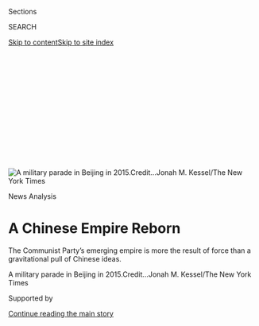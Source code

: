 <div id="app">

<div>

<div>

<div>

<div class="NYTAppHideMasthead css-ikk3s8 e1suatyy0">

<div class="section css-133zg39 e1suatyy2">

<div class="css-eph4ug er09x8g0">

<div class="css-6n7j50">

</div>

<span class="css-1dv1kvn">Sections</span>

<div class="css-10488qs">

<span class="css-1dv1kvn">SEARCH</span>

</div>

[Skip to content](#site-content)[Skip to site
index](#site-index)

</div>

<div class="css-10698na e1huz5gh0">

</div>

</div>

</div>

</div>

<div data-aria-hidden="false">

<div id="site-content" data-role="main">

<div>

<div class="css-1aor85t" style="opacity:0.000000001;z-index:-1;visibility:hidden">

<div class="css-1hqnpie">

<div class="css-epjblv">

<span class="css-17xtcya">[Sunday
Review](/section/opinion/sunday)</span><span class="css-x15j1o">|</span><span class="css-fwqvlz">A
Chinese Empire
Reborn</span>

</div>

<div class="css-k008qs">

<div class="css-1iwv8en">

<span class="css-18z7m18"></span>

<div>

</div>

</div>

<span class="css-1n6z4y">https://nyti.ms/2EcHv43</span>

<div class="css-1705lsu">

<div class="css-4xjgmj">

<div class="css-4skfbu" data-role="toolbar" data-aria-label="Social Media Share buttons, Save button, and Comments Panel with current comment count" data-testid="share-tools">

  - 
  - 
  - 
  - 
    
    <div class="css-6n7j50">
    
    </div>

  - 

</div>

</div>

</div>

</div>

</div>

</div>

<div class="css-11qgg8s">

</div>

<div id="fullBleedHeaderContent">

<div class="css-9fsmc8">

![<span class="css-16f3y1r e13ogyst0" data-aria-hidden="true">A military
parade in Beijing in
2015.</span><span class="css-cnj6d5 e1z0qqy90" itemprop="copyrightHolder"><span class="css-1ly73wi e1tej78p0">Credit...</span><span><span>Jonah
M. Kessel/The New York
Times</span></span></span>](https://static01.graylady3jvrrxbe.onion/images/2018/01/07/opinion/07wong-headerstill/07wong-headerstill-articleLarge.jpg?quality=75&auto=webp&disable=upscale)

</div>

<div class="css-1pumfk">

News Analysis

<div class="css-1vkm6nb ehdk2mb0">

# A Chinese Empire Reborn

</div>

The Communist Party’s emerging empire is more the result of force than a
gravitational pull of Chinese ideas.

</div>

<div class="css-nwzfg5 e1gnum310">

<span class="css-1f9pvn2 sunday-review">A military parade in Beijing in
2015.</span><span class="css-cnj6d5 e1z0qqy90" itemprop="copyrightHolder"><span class="css-1ly73wi e1tej78p0">Credit...</span><span><span>Jonah
M. Kessel/The New York Times</span></span></span>

</div>

<div id="sponsor-wrapper" class="css-1hyfx7x">

<div id="sponsor-slug" class="css-19vbshk">

Supported by

</div>

[Continue reading the main
story](#after-sponsor)

<div id="sponsor" class="ad sponsor-wrapper" style="text-align:center;height:100%;display:block">

</div>

<div id="after-sponsor">

</div>

</div>

<div class="css-1wx1auc e1gnum311">

<div class="css-18e8msd">

<div class="css-vp77d3 epjyd6m0">

<div class="css-1baulvz">

By [<span class="css-1baulvz last-byline" itemprop="name">Edward
Wong</span>](https://www.nytimes3xbfgragh.onion/by/edward-wong)

</div>

</div>

  - Jan. 5,
    2018

  - 
    
    <div class="css-4xjgmj">
    
    <div class="css-d8bdto" data-role="toolbar" data-aria-label="Social Media Share buttons, Save button, and Comments Panel with current comment count" data-testid="share-tools">
    
      - 
      - 
      - 
      - 
        
        <div class="css-6n7j50">
        
        </div>
    
      - 
    
    </div>
    
    </div>

</div>

<div class="css-tk9fsr">

[阅读简体中文版](https://cn.nytimes3xbfgragh.onion/opinion/20180108/china-military-economic-power/ "Read in Simplified Chinese")[閱讀繁體中文版](https://cn.nytimes3xbfgragh.onion/opinion/20180108/china-military-economic-power/zh-hant/ "Read in Traditional Chinese")

</div>

</div>

</div>

<div class="section meteredContent css-1r7ky0e" name="articleBody" itemprop="articleBody">

<div class="css-1fanzo5 StoryBodyCompanionColumn">

<div class="css-53u6y8">

I am the son of two empires, the United States and China. I was born in
and raised around Washington in the Nixon-to-Reagan era, but my parents
grew up in
[villages](http://www.nytimes3xbfgragh.onion/2009/12/04/world/asia/04taishan.html)
in southern China. My father was [a member of the People’s Liberation
Army](https://www.nytimes3xbfgragh.onion/2017/06/18/world/asia/mongolian-warriors-and-communist-soldiers-a-frontier-town-in-china.html)
in the 1950s, the first decade of Communist rule, before he soured on
the revolution and left for Hong Kong.

So it was with excitement that I landed in Beijing in April 2008 to
start an assignment with The New York Times that stretched to almost a
decade. I had just spent nearly four years reporting on [the bloody
failure of the American imperial project in
Iraq](http://www.nytimes3xbfgragh.onion/2007/06/03/weekinreview/03wong.html),
and now I was in the metropole that was building a new world order.

China had entered a honeymoon phase with other nations. For years,
anticipation had built for the 2008 Summer Olympics. Though China had
[suppressed a Tibetan
uprising](http://www.nytimes3xbfgragh.onion/2008/03/24/world/asia/24tibet.html)
that spring, it earned international good will after a [devastating
earthquake](http://www.nytimes3xbfgragh.onion/2008/05/13/world/asia/13scene.html).

</div>

</div>

<div class="css-1fanzo5 StoryBodyCompanionColumn">

<div class="css-53u6y8">

People flocked to Beijing for China’s “coming out” party. Foreign
leaders gawked at [gleaming
architecture](http://www.nytimes3xbfgragh.onion/2008/07/13/arts/design/13build.html)
and [opening
ceremonies](http://www.nytimes3xbfgragh.onion/2008/08/09/sports/olympics/09china.html)
that signaled the nation’s ambitions. After the festivities ended, the
world arrived at another inflection point — the implosion of the
American financial system and the global economic crisis. China’s growth
buttressed both the world economy and a belief among its officials that
its economic and political systems could rival those of the United
States.

</div>

</div>

<div class="css-79elbk" data-testid="photoviewer-wrapper">

<div class="css-z3e15g" data-testid="photoviewer-wrapper-hidden">

</div>

<div class="css-1a48zt4 ehw59r15" data-testid="photoviewer-children">

![<span class="css-16f3y1r e13ogyst0" data-aria-hidden="true">President
Xi Jinping onscreen at the parade. The event was seen as an effort to
showcase the nation’s rising military might to a global
audience.</span><span class="css-cnj6d5 e1z0qqy90" itemprop="copyrightHolder"><span class="css-1ly73wi e1tej78p0">Credit...</span><span>Ng
Han Guan/Associated
Press</span></span>](https://static01.graylady3jvrrxbe.onion/images/2018/01/07/opinion/sunday/07Wong1/merlin_107001671_f0f2e50b-7c0c-4c73-b182-db369f12d6c7-articleLarge.jpg?quality=75&auto=webp&disable=upscale)

</div>

</div>

<div class="css-1fanzo5 StoryBodyCompanionColumn">

<div class="css-53u6y8">

Though unabashedly authoritarian, China was a magnet. I was among many
who thought it might forge a confident and more open identity while
ushering in a vibrant era of new ideas, values and culture, one
befitting its superpower status. When I ended my China assignment last
year, I no longer had such expectations.

From
[trade](https://www.nytimes3xbfgragh.onion/2017/11/09/business/donald-trump-china-trade-xi-jinping.html)
to the
[internet](https://www.nytimes3xbfgragh.onion/2017/08/17/business/dealbook/alibaba-sales-revenue-first-quarter-profit.html),
from [higher
education](https://www.nytimes3xbfgragh.onion/2017/02/02/magazine/the-parachute-generation.html)
to
[Hollywood](https://www.nytimes3xbfgragh.onion/2015/04/29/world/asia/wang-jianlin-abillionaire-at-the-intersection-of-business-and-power-in-china.html),
China is shaping the world in ways that people have only begun to grasp.
Yet the emerging imperium is more a result of the Communist Party’s
exercise of hard power, including [economic
coercion](http://www.nytimes3xbfgragh.onion/2009/12/21/world/asia/21china.html),
than the product of a gravitational pull of Chinese ideas or
[contemporary
culture](http://www.nytimes3xbfgragh.onion/interactive/world/asia/culture-and-control-in-china-series.html).

Of the global powers that dominated the 19th century, China alone is a
rejuvenated empire. The Communist Party commands a vast territory that
the ethnic-Manchu rulers of the Qing dynasty cobbled together through
war and diplomacy. And the dominion could grow: China is using its
military to test potential control of disputed borderlands from the
[South China
Sea](https://www.nytimes3xbfgragh.onion/2014/06/17/world/asia/spratly-archipelago-china-trying-to-bolster-its-claims-plants-islands-in-disputed-waters.html)
to the
[Himalayas](https://www.nytimes3xbfgragh.onion/2017/07/26/world/asia/dolam-plateau-china-india-bhutan.html),
while firing up nationalism at home. Once again, states around the world
pay homage to the court, as in 2015 during a huge [military
parade](https://www.nytimes3xbfgragh.onion/2015/09/03/world/asia/beijing-turns-into-ghost-town-as-it-gears-up-for-military-parade.html?_r=0).

For decades, the United States was a global beacon for those who
embraced certain values — the rule of law, free speech, clean government
and human rights. Even if policy often fell short of those stated
ideals, American “soft power” remained as potent as its armed forces. In
the post-Soviet era, political figures and scholars regarded that
American way of [amassing power through
attraction](https://www.jstor.org/stable/1148580?seq=1#page_scan_tab_contents)
as a central element of forging a modern empire.

</div>

</div>

<div class="css-1fanzo5 StoryBodyCompanionColumn">

<div class="css-53u6y8">

China’s rise is a blunt counterpoint. From 2009 onward, Chinese power in
domestic and international realms has become synonymous with brute
strength, bribery and browbeating — and the Communist Party’s empire is
getting
stronger.

</div>

</div>

<div class="css-79elbk" data-testid="photoviewer-wrapper">

<div class="css-z3e15g" data-testid="photoviewer-wrapper-hidden">

</div>

<div class="css-1a48zt4 ehw59r15" data-testid="photoviewer-children">

<div class="css-1xdhyk6 erfvjey0">

<span class="css-1ly73wi e1tej78p0">Image</span>

<div class="css-zjzyr8">

<div data-testid="lazyimage-container" style="height:257.77777777777777px">

</div>

</div>

</div>

<span class="css-16f3y1r e13ogyst0" data-aria-hidden="true">A poster for
a Chinese high-speed train at the construction site for a bridge
spanning the Mekong River near Luang Prabang,
Laos.</span><span class="css-cnj6d5 e1z0qqy90" itemprop="copyrightHolder"><span class="css-1ly73wi e1tej78p0">Credit...</span><span>Adam
Dean for The New York Times</span></span>

</div>

</div>

<div class="css-1fanzo5 StoryBodyCompanionColumn">

<div class="css-53u6y8">

At home, the party has imprisoned [rights
lawyers](https://www.nytimes3xbfgragh.onion/2015/07/23/world/asia/china-crackdown-human-rights-lawyers.html),
[strangled the
internet](https://www.nytimes3xbfgragh.onion/2017/12/14/opinion/net-neutrality-china-internet.html),
compelled companies and universities to [install party
cells](https://www.nytimes3xbfgragh.onion/2017/02/12/opinion/china-the-party-corporate-complex.html),
and planned for a potentially Orwellian [“social credit”
system](https://www.nytimes3xbfgragh.onion/2018/01/04/business/china-alibaba-privacy.html?_r=0).
Abroad, it is building military installations on disputed Pacific reefs
and infiltrating cybernetworks. It pushes [the “One Belt, One Road”
infrastructure
initiative](https://www.nytimes3xbfgragh.onion/2017/05/13/business/china-railway-one-belt-one-road-1-trillion-plan.html?_r=0)
across Eurasia, which will have benefits for other nations but will also
allow China to pressure them to do business with Chinese state-owned
enterprises, [as it has done in recent
years](http://www.nytimes3xbfgragh.onion/2009/12/21/world/asia/21china.html)
throughout Asia and Africa.

So far, Chinese soft power plays a minor role. For one thing, the party
insists on [tight control of cultural
production](http://www.nytimes3xbfgragh.onion/interactive/world/asia/culture-and-control-in-china-series.html),
so Chinese popular culture has little global appeal next to that of the
United States or even South Korea.

No nation knows China’s hard ways better than Norway. China [punished it
by breaking diplomatic and economic
ties](https://www.nytimes3xbfgragh.onion/2016/12/19/world/europe/china-norway-nobel-liu-xiaobo.html)
for six years after the independent Nobel committee in 2010 gave the
Peace Prize to Liu Xiaobo, a pro-democracy writer imprisoned in China
(he [died of cancer in
July](https://www.nytimes3xbfgragh.onion/2017/07/13/world/asia/liu-xiaobo-dead.html)).

President Xi Jinping is the avatar of the new imperium. The 19th Party
Congress in October was his [victory
lap](https://www.nytimes3xbfgragh.onion/2017/10/24/world/asia/china-xi-jinping-communist-party.html).
Party officials enshrined “Xi Jinping Thought” in the party
constitution, putting him on par with Mao Zedong. Mr. Xi said China had
entered a “new era” of strength and the party would be the arbiter of
public life. Mr. Xi holds appeal for foreign leaders aspiring to
strongman status — President Trump openly admires him.

</div>

</div>

<div class="css-1fanzo5 StoryBodyCompanionColumn">

<div class="css-53u6y8">

Many Chinese people told me they still believed the country’s top
leaders looked out for ordinary people, even if the party was rotting.
This belief was rooted in abstract hope rather than empirical evidence.
It was like peering through the [toxic air enveloping Chinese
cities](http://www.nytimes3xbfgragh.onion/2013/08/04/sunday-review/life-in-a-toxic-country.html)
in search of blue sky.

The culture of hard power goes from top to bottom. In the provinces,
party officials move quickly to suppress any challenges to their
authority. When they sense rising mass resistance, they buy off or
imprison the leaders.

I saw this in my first year in China, when officials separately broke
the will of parents furious over [deadly tainted
milk](http://www.nytimes3xbfgragh.onion/2008/10/17/world/asia/17milk.html)
and ones grieving over thousands of children [who had died in shoddily
built
schools](http://www.nytimes3xbfgragh.onion/2008/09/05/world/asia/05china.html)
during the Sichuan earthquake. I learned this was typical of the
approach taken by Chinese officials. Most Chinese do not run afoul of
the party, but those who do pay a high price.

The abuse of power is frequent, and many Chinese say corruption is their
top concern. All other issues, from environmental degradation to [wealth
inequality](http://www.nytimes3xbfgragh.onion/2012/10/26/business/global/family-of-wen-jiabao-holds-a-hidden-fortune-in-china.html),
are linked to it. Mr. Xi is canny enough to capitalize on the
discontent: He leads an anticorruption drive that allows him to oust
rivals and enforce party discipline.

None of that results in the rule of law. And China’s domestic security
budget has exceeded that of its military in recent years, even as both
grow rapidly, highlighting the nation’s investment in hard power.

</div>

</div>

![<span class="css-16f3y1r e13ogyst0">Worried about the erosion of
Tibetan culture and language, one man takes his concerns to Beijing,
hoping media coverage and the courts can reverse what he sees as a
systematic
eradication.</span><span class="css-cch8ym"><span class="css-1dv1kvn">Credit</span><span class="css-cnj6d5 e1z0qqy90" itemprop="copyrightHolder"><span class="css-1ly73wi e1tej78p0">Credit...</span><span>Gilles
Sabrie for The New York
Times</span></span></span>](https://static01.graylady3jvrrxbe.onion/images/2018/01/12/world/05tibet-1/05tibet-1-videoSixteenByNineJumbo1600.jpg)

<div class="css-1fanzo5 StoryBodyCompanionColumn">

<div class="css-53u6y8">

I learned in 2016 that Tashi Wangchuk, a young entrepreneur who had
spoken to me about his advocacy for broader Tibetan language education,
had been detained in his hometown, Yushu, by police officers. In
microblog posts, Mr. Tashi had asked local officials to promote true
bilingual education, and he had [appeared in 2015 in Times articles and
video](https://www.nytimes3xbfgragh.onion/2015/11/29/world/asia/china-tibet-language-education.html?_r=0).

</div>

</div>

<div class="css-1fanzo5 StoryBodyCompanionColumn">

<div class="css-53u6y8">

Mr. Tashi is the kind of citizen China should value — someone working
within the law to recommend policies that would benefit ordinary people
and ease tensions. But two years later, Mr. Tashi remains imprisoned. A
court tried him on Thursday for “inciting separatism” despite [criticism
from Western diplomats and human rights
groups](https://www.nytimes3xbfgragh.onion/2017/01/18/world/asia/china-tibetan-education-advocate.html).

The party’s style of rule threatens to turn sentiments against China
even as the empire grows in stature. History teaches us about an
inevitable dialectic: Power creates resistance. While the state can bend
people to its will, those people meet it with fear and suspicion. The
United States learns this lesson each time it [over-relies on hard
power](https://www.nytimes3xbfgragh.onion/column/vietnam-67).

I traveled often to the [frontier
regions](http://www.nytimes3xbfgragh.onion/2010/07/25/world/asia/25tibet.html)
because it was there that [the dynamic of power and
resistance](https://www.nytimes3xbfgragh.onion/2016/06/19/world/asia/china-climate-change-nu-river-greenhouse-gases.html)
was most evident, and that I got the [clearest
look](https://www.nytimes3xbfgragh.onion/interactive/2016/10/25/world/asia/china-climate-change-resettlement.html)
at how China treats [its most vulnerable
citizens](http://www.nytimes3xbfgragh.onion/2009/02/26/world/asia/26tibet.html),
those [outside mainstream ethnic Han
culture](https://www.nytimes3xbfgragh.onion/interactive/2016/10/25/world/asia/china-climate-change-resettlement.html).
No other areas better embody the idea of imperial China. Conquered by
the Manchus and reabsorbed by Mao, [these
lands](https://www.nytimes3xbfgragh.onion/interactive/2016/10/24/world/asia/living-in-chinas-expanding-deserts.html)
make up at least one-quarter of Chinese territory. Party officials fear
they are like the Central Asian regions under Soviet rule — always on
the verge of rebellion and eager to break
free.

</div>

</div>

<div class="css-79elbk" data-testid="photoviewer-wrapper">

<div class="css-z3e15g" data-testid="photoviewer-wrapper-hidden">

</div>

<div class="css-1a48zt4 ehw59r15" data-testid="photoviewer-children">

<div class="css-1xdhyk6 erfvjey0">

<span class="css-1ly73wi e1tej78p0">Image</span>

<div class="css-zjzyr8">

<div data-testid="lazyimage-container" style="height:257.77777777777777px">

</div>

</div>

</div>

<span class="css-16f3y1r e13ogyst0" data-aria-hidden="true">Police
officers on patrol in Kashgar, Xinjiang, in northwestern China. Beijing
fears unrest among the Muslim Uighurs of the
region.</span><span class="css-cnj6d5 e1z0qqy90" itemprop="copyrightHolder"><span class="css-1ly73wi e1tej78p0">Credit...</span><span>Gilles
Sabrié for The New York Times</span></span>

</div>

</div>

<div class="css-1fanzo5 StoryBodyCompanionColumn">

<div class="css-53u6y8">

In October 2016, I quietly entered the sprawling Tibetan Buddhist
settlement of [Larung
Gar](https://www.nytimes3xbfgragh.onion/2016/11/28/world/asia/china-takes-a-chain-saw-to-a-center-of-tibetan-buddhism.html)
and watched the government-ordered demolition of homes of monks and
nuns. In parts of Xinjiang populated by ethnic Uighurs, the tension is
even greater, fueled by [cycles of violence and
repression](http://www.nytimes3xbfgragh.onion/2009/07/12/weekinreview/12wong.html).
Uighurs speak in hushed tones of [restrictions on
Islam](http://www.nytimes3xbfgragh.onion/2008/10/19/world/asia/19xinjiang.html)
and mass detentions. Signs across Xinjiang forbid long beards and full
veils, and surveillance cameras are everywhere. On my last reporting
trip in China, to [the Silk Road oasis of
Kashgar](https://www.nytimes3xbfgragh.onion/2017/07/19/world/asia/dodging-chinese-police-in-kashgar-a-silk-road-oasis-town.html),
I saw police patrols in riot gear rounding up young men.

An important bellwether is Hong Kong, the former British colony from
which my parents emigrated to the United States. On this southern
frontier, as in the west, the party works [to silence the voices of
students, politicians and other residents critical of its
rule](https://www.nytimes3xbfgragh.onion/2017/08/17/world/asia/hong-kong-joshua-wong-jailed-umbrella-movement.html).
Agents have even abducted booksellers. But those moves have actually led
to more resistance and strengthened [Hong Kong and Cantonese
identity](https://www.nytimes3xbfgragh.onion/2014/10/08/world/asia/hong-kong-people-looking-in-mirror-see-fading-chinese-identity.html).
They have also stoked greater fears of Beijing among citizens of Taiwan,
the self-governing island that the party longs to rule.

It is not a stretch to say the party’s ways of governance perpetuate a
lack of trust by the Chinese in their institutions and fellow citizens.
And its international policies light the kindling of resistance
overseas, from
[Australia](https://www.nytimes3xbfgragh.onion/2017/12/19/world/australia/australia-china-backlash-influence.html)
to
[Ghana](http://www.nytimes3xbfgragh.onion/2013/06/07/world/africa/ghana-arrests-chinese-in-gold-mining-regions.html).

</div>

</div>

<div class="css-1fanzo5 StoryBodyCompanionColumn">

<div class="css-53u6y8">

Chinese citizens and the world would benefit if China turns out to be an
empire whose power is based as much on ideas, values and culture as on
military and economic might. It was more enlightened under its most
glorious dynasties. But for now, the Communist Party embraces hard power
and coercion, and this could well be what replaces the fading liberal
hegemony of the United States on the global stage.

It will not lead to a grand vision of world order. Instead, before us
looms a
void.

</div>

</div>

<div class="css-79elbk" data-testid="photoviewer-wrapper">

<div class="css-z3e15g" data-testid="photoviewer-wrapper-hidden">

</div>

<div class="css-1a48zt4 ehw59r15" data-testid="photoviewer-children">

<div class="css-1xdhyk6 erfvjey0">

<span class="css-1ly73wi e1tej78p0">Image</span>

<div class="css-zjzyr8">

<div data-testid="lazyimage-container" style="height:257.77777777777777px">

</div>

</div>

</div>

<span class="css-16f3y1r e13ogyst0" data-aria-hidden="true">Nuns and
monks in Larung Gar, a monastic settlement in Sichuan
Province.  
  
  
</span><span class="css-cnj6d5 e1z0qqy90" itemprop="copyrightHolder"><span class="css-1ly73wi e1tej78p0">Credit...</span><span>Gilles
Sabrié for The New York Times</span></span>

</div>

</div>

</div>

<div>

</div>

<div>

</div>

<div>

</div>

<div>

<div id="bottom-wrapper" class="css-1ede5it">

<div id="bottom-slug" class="css-l9onyx">

Advertisement

</div>

[Continue reading the main
story](#after-bottom)

<div id="bottom" class="ad bottom-wrapper" style="text-align:center;height:100%;display:block;min-height:90px">

</div>

<div id="after-bottom">

</div>

</div>

</div>

</div>

</div>

## Site Index

<div>

</div>

## Site Information Navigation

  - [© <span>2020</span> <span>The New York Times
    Company</span>](https://help.nytimes3xbfgragh.onion/hc/en-us/articles/115014792127-Copyright-notice)

<!-- end list -->

  - [NYTCo](https://www.nytco.com/)
  - [Contact
    Us](https://help.nytimes3xbfgragh.onion/hc/en-us/articles/115015385887-Contact-Us)
  - [Work with us](https://www.nytco.com/careers/)
  - [Advertise](https://nytmediakit.com/)
  - [T Brand Studio](http://www.tbrandstudio.com/)
  - [Your Ad
    Choices](https://www.nytimes3xbfgragh.onion/privacy/cookie-policy#how-do-i-manage-trackers)
  - [Privacy](https://www.nytimes3xbfgragh.onion/privacy)
  - [Terms of
    Service](https://help.nytimes3xbfgragh.onion/hc/en-us/articles/115014893428-Terms-of-service)
  - [Terms of
    Sale](https://help.nytimes3xbfgragh.onion/hc/en-us/articles/115014893968-Terms-of-sale)
  - [Site
    Map](https://spiderbites.nytimes3xbfgragh.onion)
  - [Help](https://help.nytimes3xbfgragh.onion/hc/en-us)
  - [Subscriptions](https://www.nytimes3xbfgragh.onion/subscription?campaignId=37WXW)

</div>

</div>

</div>

</div>
